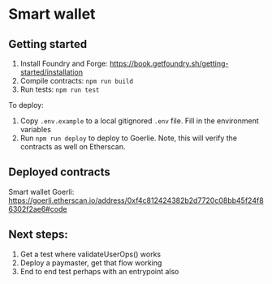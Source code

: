 <!-- // How this works:
// 1. Smart wallet is deployed for each user
// 2. User off-chain has a mechanism of authorising a transaction. This is likely a private key they hold. The user creates a 
//    UserOperation object using an SDK, signs the request and then via an RPC sends it to the alternative mempool
// 3. A bundler takes the user UserOperation, along with other UserOperations and turns them into a single Ethereum transaction. During this process
//    it calls the validateUserOp() method on each wallet to verify that it will be successful
// 4. The bundler then submits the transaction to the Ethereum network. The transaction will call the Entrypoint point, specifically the handleOps() method
//    handleOps(UserOperation[] calldata userOps) itself will iterate through all UserOperations and for each call wallet.validateUserOp(). It also
//    calls the target address and with the calldata (i.e. executing the UserOperation). The EntryPoint may also call execFromEntryPoint() on the wallet
// 5.  -->


# Smart wallet


## Getting started
1. Install Foundry and Forge: https://book.getfoundry.sh/getting-started/installation 
2. Compile contracts: `npm run build`
3. Run tests: `npm run test`

To deploy:
1. Copy `.env.example` to a local gitignored `.env` file. Fill in the environment variables
2. Run `npm run deploy` to deploy to Goerlie. Note, this will verify the contracts as well on Etherscan.

## Deployed contracts
Smart wallet Goerli: https://goerli.etherscan.io/address/0xf4c812424382b2d7720c08bb45f24f86302f2ae6#code 


## Next steps:
1. Get a test where validateUserOps() works
2. Deploy a paymaster, get that flow working
3. End to end test perhaps with an entrypoint also
